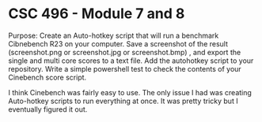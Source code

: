 # CSC 496 - Module 7 and 8

Purpose: Create an Auto-hotkey script that will run a benchmark Cibnebench R23 on your computer. Save a screenshot of the result (screenshot.png or screenshot.jpg or screenshot.bmp) , and export the single and multi core scores to a text file. Add the autohotkey script to your repository. Write a simple powershell test to check the contents of your Cinebench score script.

I think Cinebench was fairly easy to use. The only issue I had was creating Auto-hotkey scripts to run everything at once. It was pretty tricky but I eventually figured it out.  
